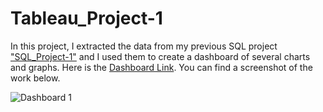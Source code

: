 # Tableau_Project-1
In this project, I extracted the data from my previous SQL project ["SQL_Project-1"](https://github.com/Idler-ai/SQL_Project-1) and I  used them to create a dashboard of several charts and graphs. Here is the [Dashboard Link](https://public.tableau.com/app/profile/idler.aurelus/viz/CovidDashboard_16910890219880/Dashboard1). You can find a screenshot of the work below. 






![Dashboard 1](https://github.com/Idler-ai/Tableau_Project-1/assets/124128852/f9aacdfb-369c-47c7-879e-b882aba32ee7)
